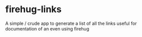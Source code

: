 firehug-links
=============

A simple / crude app to generate a list of all the links useful for documentation of an even using firehug
